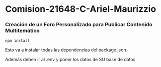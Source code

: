 # Comision-21648-C-Ariel-Maurizzio

### Creación de un Foro Personalizado para Publicar Contenido Multitemático

`npm install`

Esto va a instalar todas las dependencias del package.json

Además deben ir al .env y poner los datos de SU base de datos
